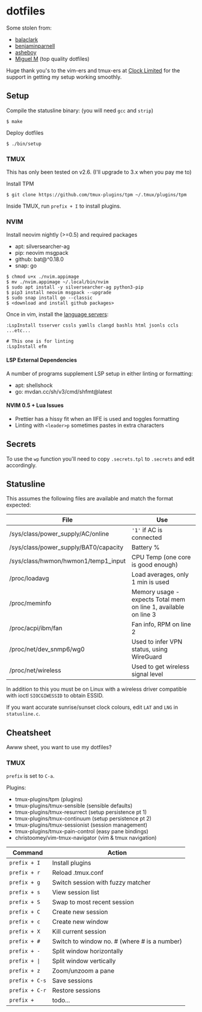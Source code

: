 # dotfiles

Some stolen from:
 - [balaclark](https://github.com/balaclark/dotfiles)
 - [benjaminparnell](https://github.com/benjaminparnell/dotfiles)
 - [asheboy](https://github.com/Asheboy/dotfiles)
 - [Miguel M](https://git.parata.xyz/eot/dotfiles/) (top quality dotfiles)

Huge thank you's to the vim-ers and tmux-ers at [Clock Limited](https://github.com/clocklimited) for the support in getting my setup working smoothly.

## Setup

Compile the statusline binary: (you will need `gcc` and `strip`)

```
$ make
```

Deploy dotfiles

```
$ ./bin/setup
```

### TMUX

This has only been tested on v2.6. (I'll upgrade to 3.x when you pay me to)

Install TPM

```
$ git clone https://github.com/tmux-plugins/tpm ~/.tmux/plugins/tpm
```

Inside TMUX, run `prefix + I` to install plugins.

### NVIM

Install neovim nightly (>=0.5) and required packages
 - apt: silversearcher-ag
 - pip: neovim msgpack
 - github: bat@^0.18.0
 - snap: go

```
$ chmod u+x ./nvim.appimage
$ mv ./nvim.appimage ~/.local/bin/nvim
$ sudo apt install -y silversearcher-ag python3-pip
$ pip3 install neovim msgpack --upgrade
$ sudo snap install go --classic
$ <download and install github packages>
```

Once in vim, install the [language servers](https://github.com/kabouzeid/nvim-lspinstall#bundled-installers):

```
:LspInstall tsserver cssls yamlls clangd bashls html jsonls ccls
...etc...

# This one is for linting
:LspInstall efm
```

#### LSP External Dependencies

A number of programs supplement LSP setup in either linting or formatting:
 - apt: shellshock
 - go: mvdan.cc/sh/v3/cmd/shfmt@latest

#### NVIM 0.5 + Lua Issues

 - Prettier has a hissy fit when an IIFE is used and toggles formatting
 - Linting with `<leader>p` sometimes pastes in extra characters

## Secrets

To use the `wp` function you'll need to copy `.secrets.tpl` to `.secrets` and edit accordingly.

## Statusline

This assumes the following files are available and match the format expected:

| File | Use |
|------|-----|
| /sys/class/power_supply/AC/online | `'1'` if AC is connected |
| /sys/class/power_supply/BAT0/capacity | Battery % |
| /sys/class/hwmon/hwmon1/temp1_input | CPU Temp (one core is good enough) |
| /proc/loadavg | Load averages, only 1 min is used |
| /proc/meminfo | Memory usage - expects Total mem on line 1, available on line 3 |
| /proc/acpi/ibm/fan | Fan info, RPM on line 2 |
| /proc/net/dev_snmp6/wg0 | Used to infer VPN status, using WireGuard |
| /proc/net/wireless | Used to get wireless signal level |

In addition to this you must be on Linux with a wireless driver compatible with ioctl `SIOCGIWESSID` to obtain ESSID.

If you want accurate sunrise/sunset clock colours, edit `LAT` and `LNG` in `statusline.c`.

## Cheatsheet

Awww sheet, you want to use my dotfiles?

### TMUX

`prefix` is set to `C-a`.

Plugins:
 - tmux-plugins/tpm (plugins)
 - tmux-plugins/tmux-sensible (sensible defaults)
 - tmux-plugins/tmux-resurrect (setup persistence pt 1)
 - tmux-plugins/tmux-continuum (setup persistence pt 2)
 - tmux-plugins/tmux-sessionist (session management)
 - tmux-plugins/tmux-pain-control (easy pane bindings)
 - christoomey/vim-tmux-navigator (vim & tmux navigation)

| Command | Action |
|---------|--------|
| `prefix + I` | Install plugins |
| `prefix + r` | Reload .tmux.conf |
| `prefix + g` | Switch session with fuzzy matcher |
| `prefix + s` | View session list |
| `prefix + S` | Swap to most recent session |
| `prefix + C` | Create new session |
| `prefix + c` | Create new window |
| `prefix + X` | Kill current session |
| `prefix + #` | Switch to window no. # (where # is a number) |
| `prefix + -` | Split window horizontally |
| `prefix + \|` | Split window vertically |
| `prefix + z` | Zoom/unzoom a pane |
| `prefix + C-s` | Save sessions |
| `prefix + C-r` | Restore sessions |
| `prefix + ` | todo... |
